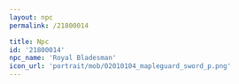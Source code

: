 ```yaml
---
layout: npc
permalink: /21800014

title: Npc
id: '21800014'
npc_name: 'Royal Bladesman'
icon_url: 'portrait/mob/02010104_mapleguard_sword_p.png'
---
```

